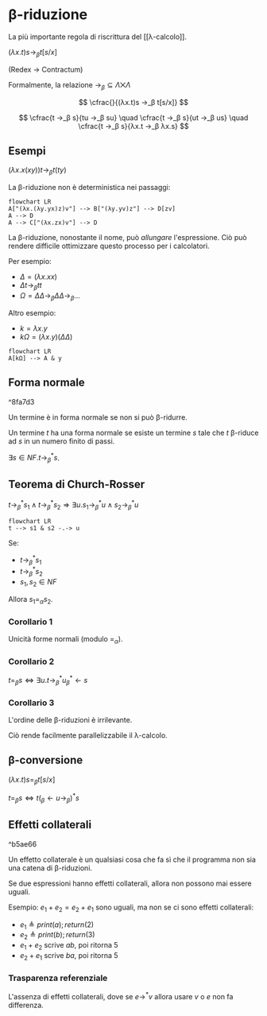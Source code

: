 # β-riduzione

La più importante regola di riscrittura del [[λ-calcolo]].

$(λx.t)s →_β t[s/x]$

(Redex → Contractum)

Formalmente, la relazione $→_β ⊆ Λ ⨉ Λ$

$$
\cfrac{}{(λx.t)s →_β t[s/x]}
$$

$$
\cfrac{t →_β s}{tu →_β su} \quad \cfrac{t →_β s}{ut →_β us} \quad
\cfrac{t →_β s}{λx.t →_β λx.s}
$$

## Esempi

$(λx.x(xy))t →_β t(ty)$

La β-riduzione non è deterministica nei passaggi:

```mermaid
flowchart LR
A["(λx.(λy.yx)z)v"] --> B["(λy.yv)z"] --> D[zv]
A --> D
A --> C["(λx.zx)v"] --> D
```

La β-riduzione, nonostante il nome, può *allungare* l'espressione. Ciò può rendere difficile ottimizzare questo processo per i calcolatori.

Per esempio:

- $Δ = (λx.xx)$
- $Δ t →_β tt$
- $Ω = Δ Δ →_β Δ Δ →_β …$

Altro esempio:

- $k = λx.y$
- $kΩ = (λx.y)(Δ Δ)$

```mermaid
flowchart LR
A[kΩ] --> A & y
```

## Forma normale

^8fa7d3

Un termine è in forma normale se non si può β-ridurre.

Un termine $t$ ha una forma normale se esiste un termine $s$ tale che $t$ β-riduce ad $s$ in un numero finito di passi.

$∃ s ∈ NF.t \longrightarrow^*_β s$.

## Teorema di Church-Rosser

$t →_β^* s_1 ∧ t →_β^* s_2 ⇒ ∃ u. s_1 →_β^* u ∧ s_2 →_β^* u$

```mermaid
flowchart LR
t --> s1 & s2 -.-> u
```

Se:
- $t →_β^* s_1$
- $t →_β^* s_2$
- $s_1,s_2 ∈ NF$

Allora $s_1=_α s_2$.

### Corollario 1

Unicità forme normali (modulo $=_α$).

### Corollario 2

$t =_β s ⇔ ∃ u.t →_β^* u _β^*← s$

### Corollario 3

L'ordine delle β-riduzioni è irrilevante.

Ciò rende facilmente parallelizzabile il λ-calcolo.

## β-conversione

$(λx.t)s=_β t[s/x]$

$t=_β s ⇔ t (_β ← u →_β)^* s$

## Effetti collaterali

^b5ae66

Un effetto collaterale è un qualsiasi cosa che fa sì che il programma non sia una catena di β-riduzioni.

Se due espressioni hanno effetti collaterali, allora non possono mai essere uguali.

Esempio: $e_1+e_2=e_2+e_1$ sono uguali, ma non se ci sono effetti collaterali:
- $e_1≜print(a);return(2)$
- $e_2≜print(b);return(3)$
- $e_1+e_2$ scrive $ab$, poi ritorna $5$
- $e_2+e_1$ scrive $ba$, poi ritorna $5$

### Trasparenza referenziale

L'assenza di effetti collaterali, dove se $e →^* v$ allora usare $v$ o $e$ non fa differenza.
